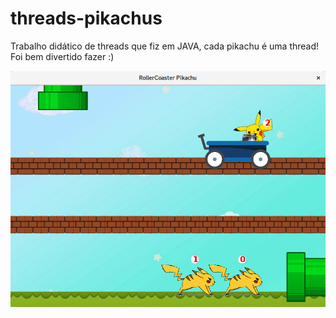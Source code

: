 # threads-pikachus
Trabalho didático de threads que fiz em JAVA, cada pikachu é uma thread! Foi bem divertido fazer :)

![alt text](https://github.com/marcosmfilho/threads-pikachus/blob/master/threadspikachu.png)
